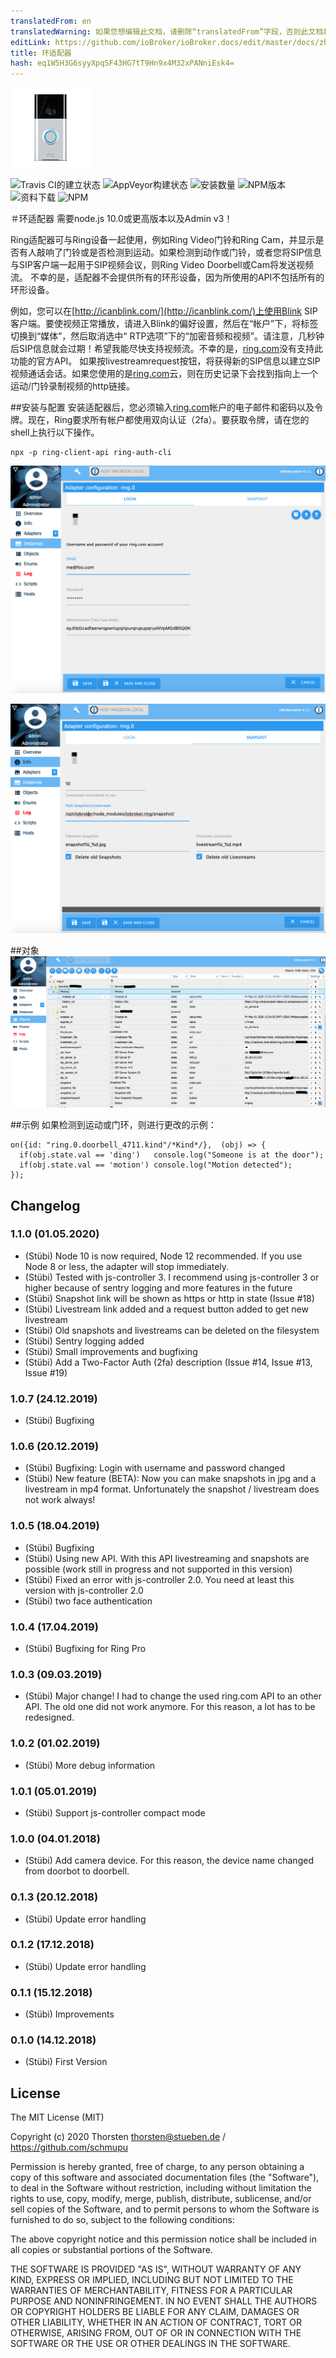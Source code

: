 ```yaml
---
translatedFrom: en
translatedWarning: 如果您想编辑此文档，请删除“translatedFrom”字段，否则此文档将再次自动翻译
editLink: https://github.com/ioBroker/ioBroker.docs/edit/master/docs/zh-cn/adapterref/iobroker.ring/README.md
title: 环适配器
hash: eq1W5H3G6syyXpqSF43HG7tT9Hn9x4M32xPANniEsk4=
---
```

![商标](../../../en/adapterref/iobroker.ring/admin/ring.png)

![Travis CI的建立状态](https://travis-ci.org/schmupu/ioBroker.ring.svg?branch=master)
![AppVeyor构建状态](https://ci.appveyor.com/api/projects/status/github/schmupu/ioBroker.ring?branch=master&svg=true)
![安装数量](http://iobroker.live/badges/ring-stable.svg)
![NPM版本](http://img.shields.io/npm/v/iobroker.ring.svg)
![资料下载](https://img.shields.io/npm/dm/iobroker.ring.svg)
![NPM](https://nodei.co/npm/iobroker.ring.png?downloads=true)

＃环适配器
需要node.js 10.0或更高版本以及Admin v3！

Ring适配器可与Ring设备一起使用，例如Ring Video门铃和Ring Cam，并显示是否有人敲响了门铃或是否检测到运动。如果检测到动作或门铃，或者您将SIP信息与SIP客户端一起用于SIP视频会议，则Ring Video Doorbell或Cam将发送视频流。
不幸的是，适配器不会提供所有的环形设备，因为所使用的API不包括所有的环形设备。

例如，您可以在[http://icanblink.com/](http://icanblink.com/)上使用Blink SIP客户端。要使视频正常播放，请进入Blink的偏好设置，然后在“帐户”下，将标签切换到“媒体”，然后取消选中“ RTP选项”下的“加密音频和视频”。请注意，几秒钟后SIP信息就会过期！希望我能尽快支持视频流。不幸的是，[ring.com](https://ring.com)没有支持此功能的官方API。
如果按livestreamrequest按钮，将获得新的SIP信息以建立SIP视频通话会话。如果您使用的是[ring.com](https://ring.com)云，则在历史记录下会找到指向上一个运动/门铃录制视频的http链接。

##安装与配置
安装适配器后，您必须输入[ring.com](https://ring.com)帐户的电子邮件和密码以及令牌。现在，Ring要求所有帐户都使用双向认证（2fa）。要获取令牌，请在您的shell上执行以下操作。

```
npx -p ring-client-api ring-auth-cli
```

![环管理员1](../../../en/adapterref/iobroker.ring/docs/ring_admin_tab1.png)

![环管理员2](../../../en/adapterref/iobroker.ring/docs/ring_admin_tab2.png)

##对象
![环管理员2](../../../en/adapterref/iobroker.ring/docs/ring_objects.png)

##示例
如果检测到运动或门环，则进行更改的示例：

```
on({id: "ring.0.doorbell_4711.kind"/*Kind*/},  (obj) => {
  if(obj.state.val == 'ding')   console.log("Someone is at the door");
  if(obj.state.val == 'motion') console.log("Motion detected");
});
```

## Changelog

### 1.1.0 (01.05.2020)
* (Stübi) Node 10 is now required, Node 12 recommended. If you use Node 8 or less, the adapter will stop immediately.
* (Stübi) Tested with js-controller 3. I recommend using js-controller 3 or higher because of sentry logging and more features in the future 
* (Stübi) Snapshot link will be shown as https or http in state (Issue #18)
* (Stübi) Livestream link added and a request button added to get new livestream
* (Stübi) Old snapshots and livestreams can be deleted on the filesystem
* (Stübi) Sentry logging added
* (Stübi) Small improvements and bugfixing   
* (Stübi) Add a Two-Factor Auth (2fa) description (Issue #14, Issue #13, Issue #19)

### 1.0.7 (24.12.2019)
* (Stübi) Bugfixing

### 1.0.6 (20.12.2019)
* (Stübi) Bugfixing: Login with username and password changed
* (Stübi) New feature (BETA): Now you can make snapshots in jpg and a livestream in mp4 format. Unfortunately the snapshot / livestream does not work always! 

### 1.0.5 (18.04.2019)
* (Stübi) Bugfixing 
* (Stübi) Using new API. With this API livestreaming and snapshots are possible (work still in progress and not supported in this version)
* (Stübi) Fixed an error with js-controller 2.0. You need at least this version with js-controller 2.0
* (Stübi) two face authentication


### 1.0.4 (17.04.2019)
* (Stübi) Bugfixing for Ring Pro 

### 1.0.3 (09.03.2019)
* (Stübi) Major change! I had to change the used ring.com API to an other API. The old one did not work anymore. For this reason, a lot has to be redesigned.  

### 1.0.2 (01.02.2019)
* (Stübi) More debug information 

### 1.0.1 (05.01.2019)
* (Stübi) Support js-controller compact mode 

### 1.0.0 (04.01.2018)
* (Stübi) Add camera device. For this reason, the device name changed from doorbot to doorbell.

### 0.1.3 (20.12.2018)
* (Stübi) Update error handling

### 0.1.2 (17.12.2018)
* (Stübi) Update error handling

### 0.1.1 (15.12.2018)
* (Stübi) Improvements

### 0.1.0 (14.12.2018)
* (Stübi) First Version

## License
The MIT License (MIT)

Copyright (c) 2020 Thorsten <thorsten@stueben.de> / <https://github.com/schmupu>

Permission is hereby granted, free of charge, to any person obtaining a copy
of this software and associated documentation files (the "Software"), to deal
in the Software without restriction, including without limitation the rights
to use, copy, modify, merge, publish, distribute, sublicense, and/or sell
copies of the Software, and to permit persons to whom the Software is
furnished to do so, subject to the following conditions:

The above copyright notice and this permission notice shall be included in
all copies or substantial portions of the Software.

THE SOFTWARE IS PROVIDED "AS IS", WITHOUT WARRANTY OF ANY KIND, EXPRESS OR
IMPLIED, INCLUDING BUT NOT LIMITED TO THE WARRANTIES OF MERCHANTABILITY,
FITNESS FOR A PARTICULAR PURPOSE AND NONINFRINGEMENT. IN NO EVENT SHALL THE
AUTHORS OR COPYRIGHT HOLDERS BE LIABLE FOR ANY CLAIM, DAMAGES OR OTHER
LIABILITY, WHETHER IN AN ACTION OF CONTRACT, TORT OR OTHERWISE, ARISING FROM,
OUT OF OR IN CONNECTION WITH THE SOFTWARE OR THE USE OR OTHER DEALINGS IN
THE SOFTWARE.